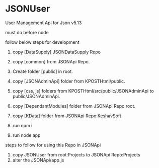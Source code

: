# JSONUser
User Management Api for Json v5.13

must do before node

follow below steps for development

1.  copy [DataSupply] JSONDataSupply Repo
2.  copy [common] from JSONApi Repo.
3.  Create folder [public] in root.
4.  copy [JSONAdminApi] folder from KPOSTHtml/public.
5.  copy [css, js] folders from KPOSTHtml/src/public/JSONAdminApi to public/JSONAdminApi.
6.  copy [DependantModules] folder from JSONApi Repo:root.

7.  copy [KData] folder from JSONApi Repo:KeshavSoft
8.  run npm i
9.  run node app


steps to follow for using this Repo in JSONApi

1.  copy JSONUser from root:Projects to JSONApi Repo:Projects
2.  alter the JSONApi/app.js